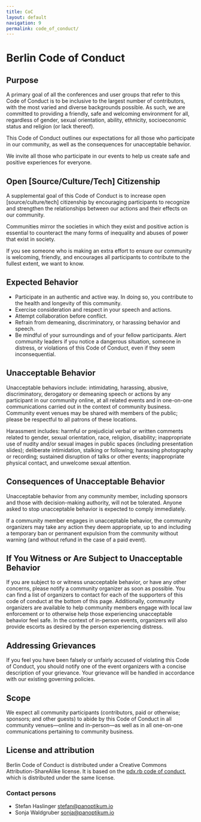 ```yaml
---
title: CoC
layout: default
navigation: 9
permalink: code_of_conduct/
---
```


# Berlin Code of Conduct

## Purpose

A primary goal of all the conferences and user groups that refer to this Code of Conduct is to be
inclusive to the largest number of contributors, with the most varied and diverse backgrounds
possible. As such, we are committed to providing a friendly, safe and welcoming environment for
all, regardless of gender, sexual orientation, ability, ethnicity, socioeconomic status and religion
(or lack thereof).

This Code of Conduct outlines our expectations for all those who participate in our community, as
well as the consequences for unacceptable behavior.

We invite all those who participate in our events to help us create safe and positive experiences
for everyone.


## Open [Source/Culture/Tech] Citizenship


A supplemental goal of this Code of Conduct is to increase open [source/culture/tech] citizenship
by encouraging participants to recognize and strengthen the relationships between our actions and their effects on our community.

Communities mirror the societies in which they exist and positive action is essential to counteract
the many forms of inequality and abuses of power that exist in society.

If you see someone who is making an extra effort to ensure our community is welcoming, friendly,
and encourages all participants to contribute to the fullest extent, we want to know.


## Expected Behavior

* Participate in an authentic and active way. In doing so, you contribute to the health and
  longevity of this community.
* Exercise consideration and respect in your speech and actions.
* Attempt collaboration before conflict.
* Refrain from demeaning, discriminatory, or harassing behavior and speech.
* Be mindful of your surroundings and of your fellow participants. Alert community leaders if you
  notice a dangerous situation, someone in distress, or violations of this Code of Conduct, even if
  they seem inconsequential.


## Unacceptable Behavior

Unacceptable behaviors include: intimidating, harassing, abusive, discriminatory, derogatory or
demeaning speech or actions by any participant in our community online, at all related events and
in one-on-one communications carried out in the context of community business. Community event
venues may be shared with members of the public; please be respectful to all patrons of these
locations.

Harassment includes: harmful or prejudicial verbal or written comments related to gender, sexual
orientation, race, religion, disability; inappropriate use of nudity and/or sexual images in public
spaces (including presentation slides); deliberate intimidation, stalking or following; harassing
photography or recording; sustained disruption of talks or other events; inappropriate physical
contact, and unwelcome sexual attention.


## Consequences of Unacceptable Behavior

Unacceptable behavior from any community member, including sponsors and those with decision-making
authority, will not be tolerated.
Anyone asked to stop unacceptable behavior is expected to comply immediately.

If a community member engages in unacceptable behavior, the community organizers may take any action
they deem appropriate, up to and including a temporary ban or permanent expulsion from the community
without warning (and without refund in the case of a paid event).


## If You Witness or Are Subject to Unacceptable Behavior

If you are subject to or witness unacceptable behavior, or have any other concerns, please notify a
community organizer as soon as possible. You can find a list of organizers to contact for each of
the supporters of this code of conduct at the bottom of this page. Additionally, community
organizers are available to help community members engage with local law enforcement or to
otherwise help those experiencing unacceptable behavior feel safe. In the context of in-person
events, organizers will also provide escorts as desired by the person experiencing distress.


## Addressing Grievances

If you feel you have been falsely or unfairly accused of violating this Code of Conduct, you should
notify one of the event organizers with a concise description of your grievance. Your grievance will
be handled in accordance with our existing governing policies.


## Scope

We expect all community participants (contributors, paid or otherwise; sponsors; and other guests)
to abide by this Code of Conduct in all community venues—online and in-person—as well as in all
one-on-one communications pertaining to community business.


## License and attribution

Berlin Code of Conduct is distributed under a Creative Commons Attribution-ShareAlike license.
It is based on the [pdx.rb code of conduct](http://pdxruby.org/codeofconduct), which is distributed
under the same license.


### Contact persons

* Stefan Haslinger <stefan@panoptikum.io>
* Sonja Waldgruber <sonja@panoptikum.io>
